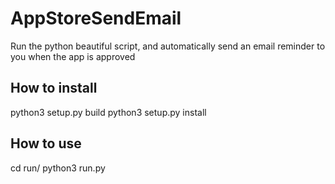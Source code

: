 # AppStoreSendEmail

Run the python beautiful script, and automatically send an email reminder to you when the app is approved

## How to install
python3 setup.py build
python3 setup.py install


## How to use
cd run/
python3 run.py

